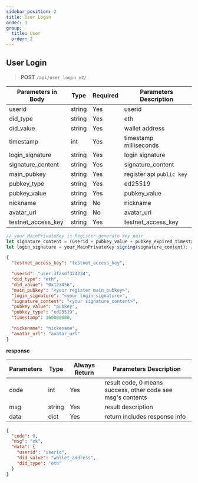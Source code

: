 ```yaml
---
sidebar_position: 2
title: User Login
order: 1
group:
  title: User
  order: 2
---
```



## User Login

> **POST** `/api/user_login_v2/`

| Parameters in Body | Type   | Required | Parameters Description    |
| ------------------ | ------ | -------- | ------------------------- |
| userid             | string | Yes      | userid                    |
| did_type           | string | Yes      | eth                       |
| did_value          | string | Yes      | wallet address            |
| timestamp          | int    | Yes      | timestamp milliseconds    |
| login_signature    | string | Yes      | login signature           |
| signature_content  | string | Yes      | signature_content         |
| main_pubkey        | string | Yes      | register api `public key` |
| pubkey_type        | string | Yes      | ed25519                   |
| pubkey_value       | string | Yes      | pubkey_value              |
| nickname           | string | No       | nickname                  |
| avatar_url         | string | No       | avatar_url                |
| testnet_access_key | string | Yes      | testnet_access_key        |

```js
// your_MainPrivateKey is Register generate key pair
let signature_content = (userid + pubkey_value + pubkey_expired_timestamp + timestamp) // string join
let login_signature = your_MainPrivateKey signing(signature_content); // base64 format
```

```json
{
  "testnet_access_key": "testnet_access_key",

  "userid": "user:3fasdf324234",
  "did_type": "eth",
  "did_value": "0x123456",
  "main_pubkey": "<your register main_pubkey>",
  "login_signature": "<your login_signature>",
  "signature_content": "<your signature_content>",
  "pubkey_value": "pubkey",
  "pubkey_type": "ed25519",
  "timestamp": 160000000,

  "nickename": "nickename",
  "avatar_url": "avatar_url"
}
```

**response**

| Parameters | Type   | Always Return | Parameters Description                                      |
| ---------- | ------ | ------------- | ----------------------------------------------------------- |
| code       | int    | Yes           | result code, 0 means success, other code see msg's contents |
| msg        | string | Yes           | result description                                          |
| data       | dict   | Yes           | return includes response info                               |

```json
{
  "code": 0,
  "msg": "ok",
  "data": {
    "userid": "userid",
    "did_value": "wallet_address",
    "did_type": "eth"
  }
}
```
